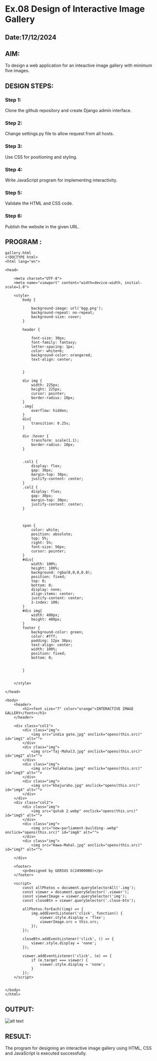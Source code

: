 # Ex.08 Design of Interactive Image Gallery
## Date:17/12/2024

## AIM:
To design a web application for an inteactive image gallery with minimum five images.

## DESIGN STEPS:

### Step 1:
Clone the github repository and create Django admin interface.

### Step 2:
Change settings.py file to allow request from all hosts.

### Step 3:
Use CSS for positioning and styling.

### Step 4:
Write JavaScript program for implementing interactivity.

### Step 5:
Validate the HTML and CSS code.

### Step 6:
Publish the website in the given URL.

## PROGRAM :
```
gallery.html
<!DOCTYPE html>
<html lang="en">

<head>

    <meta charset="UTF-8">
    <meta name="viewport" content="width=device-width, initial-scale=1.0">
   
    <style>
        body {
           
            background-image: url('bgg.png');
            background-repeat: no-repeat;
            background-size: cover;
        }

        header {
            
            font-size: 30px;
            font-family: fantasy;
            letter-spacing: 1px;
            color: white+6;
            background-color: orangered;
            text-align: center;
           
           
        }

        div img {
            width: 225px;
            height: 225px;
            cursor: pointer;
            border-radius: 10px;
        }
        .img{
            overflow: hidden;
        }
        div{
            transition: 0.25s;
        }

        div :hover {
            transform: scale(1.1);
            border-radius: 10px;
        }
        
        
        .col1 {
            display: flex;
            gap: 30px;
            margin-top: 30px;
            justify-content: center;
        }
        .col2 {
            display: flex;
            gap: 30px;
            margin-top: 30px;
            justify-content: center;
        }

        

        span {
            color: white;
            position: absolute;
            top: 5%;
            right: 5%;
            font-size: 50px;
            cursor: pointer;
        }
        #dis{
            width: 100%;
            height: 100%;
            background: rgba(0,0,0,0.8);
            position: fixed;
            top: 0;
            bottom: 0;
            display: none;
            align-items: center;
            justify-content: center;
            z-index: 100;
        }
        #dis img{
            width: 400px;
            height: 400px;
        }
        footer {
            background-color: green;
            color: #fff;
            padding: 12px 30px;
            text-align: center;
            width: 100%;
            position: fixed;
            bottom: 0;

         
        }
       
       
    </style>
    
</head>

<body>
    <header>
        <h1><font size="7" color="orange">INTERACTIVE IMAGE GALLERY</font></h1>
    </header>

    <div class="col1">
        <div class="img">
            <img src="india gate.jpg" onclick="opens(this.src)" id="img1" alt="">
        </div>
        <div class="img">
            <img src="Taj-Mahal3.jpg" onclick="opens(this.src)" id="img2" alt="">
        </div>
        <div class="img">
            <img src="kolakataa.jpeg" onclick="opens(this.src)" id="img3" alt="">
        </div>
        <div class="img">
            <img src="khajuraho.jpg" onclick="opens(this.src)" id="img4" alt="">
        </div>
    </div>
    <div class="col2">
        <div class="img">
            <img src="qutub 2.webp" onclick="opens(this.src)" id="img5" alt="">
        </div>
        <div class="img">
            <img src="new-parliament-building-.webp" onclick="opens(this.src)" id="img6" alt="">
        </div>
        <div class="img">
            <img src="Hawa-Mahal.jpg" onclick="opens(this.src)" id="img7" alt="">
        
    </div>
    
    <footer>
        <p>Designed by GERIUS G(24900086)</p>
    </footer>
    
    <script>
        const allPhotos = document.querySelectorAll('.img');
        const viewer = document.querySelector('.viewer');
        const viewerImage = viewer.querySelector('img');
        const closeBtn = viewer.querySelector('.close-btn');
    
        allPhotos.forEach((img) => {
            img.addEventListener('click', function() {
                viewer.style.display = 'flex';
                viewerImage.src = this.src;
            });
        });
    
        closeBtn.addEventListener('click', () => {
            viewer.style.display = 'none';
        });
    
        viewer.addEventListener('click', (e) => {
            if (e.target === viewer) {
                viewer.style.display = 'none';
            }
        });
    </script>
    
    
</body>
</html>

```

## OUTPUT:
![alt text](<Screenshot (87)-1.png>)

## RESULT:
The program for designing an interactive image gallery using HTML, CSS and JavaScript is executed successfully.
